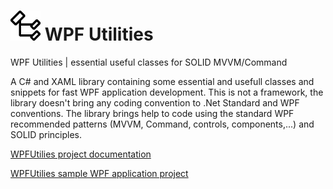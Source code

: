 # ![wpf utilities](Codicons-SymbolClass.png) WPF Utilities

WPF Utilities | essential useful classes for SOLID MVVM/Command

A C# and XAML library containing some essential and usefull classes and snippets for fast WPF application development.
This is not a framework, the library doesn't bring any coding convention to .Net Standard and WPF conventions. The library brings help to code using the standard WPF recommended patterns (MVVM, Command, controls, components,...) and SOLID principles.

[WPFUtilies project documentation](/WPFUtilities/README.md "link to WPFUtilies project documentation")

[WPFUtilies sample WPF application project](/SampleApp/README.md "WPFUtilies sample WPF application project")
